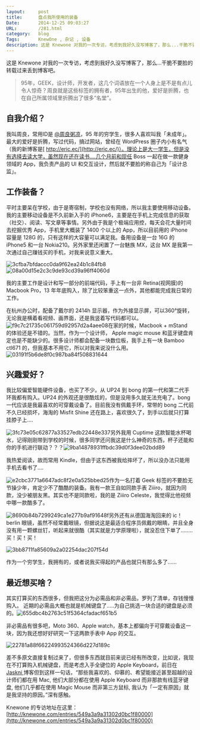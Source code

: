 ```yaml
---
layout:		post
title:		盘点我所使用的装备
Date:		2014-12-25 09:03:27
URL:		/281.html
category:	blog
Tags:		KnewOne , 杂记 , 设备
description: 这是 Knewone 对我的一次专访，考虑到我好久没写博客了，那么...干脆不要脸的转载过来丢到博客吧。
---
```





这是 Knewone 对我的一次专访，考虑到我好久没写博客了，那么...干脆不要脸的转载过来丢到博客吧。

> 95年，GEEK，设计师，开发者，这几个词语放在一个人身上是不是有点儿令人惊奇？周良就是这些标签的拥有者，95年出生的他，爱好是折腾，也在自己所属领域里折腾出了很多“名堂”。

## 自我介绍？


我叫周良，常用ID是 [@周良粥凉](http://weibo.com/719951113/)，95 年的穷学生，很多人喜欢叫我「未成年」。最大的爱好是折腾，写过代码，搞过网站，曾经在 WordPress 圈子内小有名气（我的新博客是[ http://eric.ec/](http://eric.ec/)）。理论上是大一学生，但是没有选择去读大学，虽然现在还在读书....几个月前和现任 Boss 一起在做一款健身领域的 App，我负责产品的 UI 和交互设计，然后就不要脸的称自己为「设计总监」。

## 工作装备？

平时主要呆在学校，由于是寄宿制，学校也没有网络，所以我主要使用移动设备。我的主要移动设备是不久前新入手的 iPhone6，主要是在手机上完成信息的获取（社交）、阅读、写文章等事情。另外由于我是个极端应用控，每天会花大量时间去挖掘优秀 App，手机里大概装了 1400 个以上的 App，所以目前用的 iPhone 容量是 128G 的，只有这样的大容量可以满足我。备用设备是一台 16G 的 iPhone5 和一台 Nokia210。另外家里还闲置了一台魅族 MX，这台 MX 是我第一次通过自己赚钱买的手机，对我来说意义重大。

![3cfba7bfdaccc0da9f62ea24b1c84fb8](http://eric.ec/wp-content/uploads/2014/12/3cfba7bfdaccc0da9f62ea24b1c84fb8.jpg) ![08a00d15e2c3c9de93cd39a96ff4060d](http://eric.ec/wp-content/uploads/2014/12/08a00d15e2c3c9de93cd39a96ff4060d.jpg)

我的主要工作是设计和写一部分的前端代码，手上有一台非 Retina(视网膜)的 Macbook Pro，13 年年底购入，除了比较笨重这一点外，其他都能完成我日常的工作。

在杭州办公时，配备了戴尔的 2414h 显示器，作为外接显示屏，可以360°旋转，无论我是横着看视频、画界面，还是我竖着写代码都可以。![f9c7c21735c061759d92957d2a4aee08](http://eric.ec/wp-content/uploads/2014/12/f9c7c21735c061759d92957d2a4aee08.jpg)在家的时候，Macbook + mStand 的体验还是不错的。当然，作为一个设计师， Apple magic mouse 和蓝牙键盘肯定也是不能缺少的。很多设计师都会配备一块数位板，我手上有一块 Bamboo ctl671 的，但我基本不用它，所以对我来说没什么用。![03191f5b6de8f0c987ba84f508831644](http://eric.ec/wp-content/uploads/2014/12/03191f5b6de8f0c987ba84f508831644.jpg)

## 兴趣爱好？

我比较偏爱智能硬件设备，也买了不少。从 UP24 到 bong 的第一代和第二代手环我都有购入。UP24 的外观还是很酷炫的，但是没用多久就无法充电了。bong 一代应该是我最喜欢的可穿戴设备了。目前我没有佩戴手环，常带的 bong 二代前不久已经损坏，海淘的 Misfit Shine 还在路上，喜欢很久了，到手以后就只打算挂脖子上....

![3fc73e05c62877a33527edb22448e337](http://eric.ec/wp-content/uploads/2014/12/3fc73e05c62877a33527edb22448e337.jpg)另外我用 Cuptime 这款智能水杯喝水，记得刚刚带到学校的时候，很多同学还问我这是什么神奇的东西，杯子还能和你的手机进行联动？？？![9ba14878931ffbdc39d0f3dee02bdd89](http://eric.ec/wp-content/uploads/2014/12/9ba14878931ffbdc39d0f3dee02bdd89.jpg)

我热爱阅读，故而常用 Kindle，但由于这东西被我给摔坏了，所以没办法只能用手机去看书了....


![e2cbc3771a6647adc8f2e0a525bbed25](http://eric.ec/wp-content/uploads/2014/12/e2cbc3771a6647adc8f2e0a525bbed25.png)作为一名打着 Geek 标签的不要脸无节操少年，肯定少不了酷酷的装备。我有一款王自如同款手表 Ziiiro，就因为同款，没少被朋友黑。其实也不是同款啦，我的是 Ziiiro Celeste，我觉得比他视频中哪一款酷多了。

![8690b84b7299249ca1e277b9af91648f](http://eric.ec/wp-content/uploads/2014/12/8690b84b7299249ca1e277b9af91648f.png)另外还有从德国海淘回来的 ic！berlin 眼镜，虽然不经常戴眼镜，但据说这是最适合程序员佩戴的眼睛，并且全身没有用一颗螺丝钉，听起来就很酷（其实就是力学原理啦），就没忍住下单了..……买！买！买！

![3bb8711fa85609a2a02254dac207f54d](http://eric.ec/wp-content/uploads/2014/12/3bb8711fa85609a2a02254dac207f54d.jpg)

作为一个穷学生，我拥有的，或者说我买得起的产品也就只有那么多了……

## 最近想买啥？

其实打算买的东西很多，但我把这分为必需品和非必需品，罗列了清单，存钱慢慢购入。 近期的必需品大概也就是机械键盘了.....为自己挑选一块合适的键盘是必须的。![655dbc4b2763c51f5364cfadacf651b5](http://eric.ec/wp-content/uploads/2014/12/655dbc4b2763c51f5364cfadacf651b5.jpg)

非必需品有很多吧，Moto 360、Apple watch，基本上都偏向于可穿戴设备这一块，因为我还想好好研究一下这两款手表中 App 的交互。

![22781a88f66224993524366d227d189c](http://eric.ec/wp-content/uploads/2014/12/22781a88f66224993524366d227d189c.jpg)

差不多原文直接复制过来了，但很多东西就目前来说已经有所改变，比如说，我现在不打算购入机械键盘，而是考虑入手全键位的 Apple Keyboard，前日在 [Jaskni ](http://blog.jaskni.com/journal/imac-with-5k-retina-display)博客但到这样一句话，“那些我喜欢的、仰慕的、希望能接近甚至超越的设计师们都在用 Mac, 他们大部分都在使用 Apple Keyboard 而非那款有线蓝牙键盘, 他们几乎都在使用 Magic Mouse 而非第三方鼠标, 我认为「一定有原因」就是我坚持的原因。”深有感触。

Knewone 的专访地址在这里：[http://knewone.com/entries/549a3a9a31302d0bc1f80000](http://knewone.com/entries/549a3a9a31302d0bc1f80000)